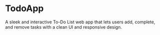 # TodoApp
A sleek and interactive To-Do List web app that lets users add, complete, and remove tasks with a clean UI and responsive design.
